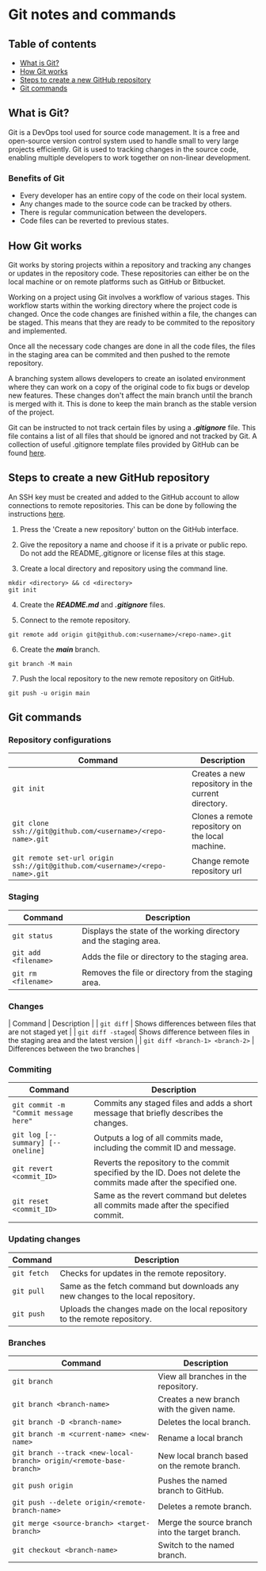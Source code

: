 # Git notes and commands

## Table of contents

- [What is Git?](#what-is-git)
- [How Git works](#how-git-works)
- [Steps to create a new GitHub repository](#steps-to-create-a-new-github-repository)
- [Git commands](#git-commands)

## What is Git?

Git is a DevOps tool used for source code management. It is a free and open-source version control system used to handle small to very large projects efficiently. Git is used to tracking changes in the source code, enabling multiple developers to work together on non-linear development.

### Benefits of Git

- Every developer has an entire copy of the code on their local system.
- Any changes made to the source code can be tracked by others.
- There is regular communication between the developers.
- Code files can be reverted to previous states.

## How Git works

Git works by storing projects within a repository and tracking any changes or updates in the repository code. These repositories can either be on the local machine or on remote platforms such as GitHub or Bitbucket.

Working on a project using Git involves a workflow of various stages. This workflow starts within the working directory where the project code is changed. Once the code changes are finished within a file, the changes can be staged. This means that they are ready to be commited to the repository and implemented.

Once all the necessary code changes are done in all the code files, the files in the staging area can be commited and then pushed to the remote repository.

A branching system allows developers to create an isolated environment where they can work on a copy of the original code to fix bugs or develop new features. These changes don't affect the main branch until the branch is merged with it. This is done to keep the main branch as the stable version of the project.

Git can be instructed to not track certain files by using a **_.gitignore_** file. This file contains a list of all files that should be ignored and not tracked by Git. A collection of useful .gitignore template files provided by GitHub can be found [here](https://github.com/github/gitignore).

## Steps to create a new GitHub repository

An SSH key must be created and added to the GitHub account to allow connections to remote repositories. This can be done by following the instructions [here](https://docs.github.com/en/authentication/connecting-to-github-with-ssh/adding-a-new-ssh-key-to-your-github-account).

1. Press the 'Create a new repository' button on the GitHub interface.

2. Give the repository a name and choose if it is a private or public repo. Do not add the README,.gitignore or license files at this stage.

3. Create a local directory and repository using the command line.

```
mkdir <directory> && cd <directory>
git init
```

4. Create the **_README.md_** and **_.gitignore_** files.

5. Connect to the remote repository.

```
git remote add origin git@github.com:<username>/<repo-name>.git
```

6. Create the **_main_** branch.

```
git branch -M main
```

7. Push the local repository to the new remote repository on GitHub.

```
git push -u origin main
```

## Git commands

### Repository configurations

| Command                                                                     | Description                                        |
| --------------------------------------------------------------------------- | -------------------------------------------------- |
| `git init`                                                                  | Creates a new repository in the current directory. |
| `git clone ssh://git@github.com/<username>/<repo-name>.git`                 | Clones a remote repository on the local machine.   |
| `git remote set-url origin ssh://git@github.com/<username>/<repo-name>.git` | Change remote repository url                       |

### Staging

| Command              | Description                                                       |
| -------------------- | ----------------------------------------------------------------- |
| `git status`         | Displays the state of the working directory and the staging area. |
| `git add <filename>` | Adds the file or directory to the staging area.                   |
| `git rm <filename>`  | Removes the file or directory from the staging area.              |

### Changes

| Command | Description |
| `git diff` | Shows differences between files that are not staged yet |
| `git diff -staged`| Shows difference between files in the staging area and the latest version |
| `git diff <branch-1> <branch-2>` | Differences between the two branches |

### Commiting

| Command                               | Description                                                                                                         |
| ------------------------------------- | ------------------------------------------------------------------------------------------------------------------- |
| `git commit -m "Commit message here"` | Commits any staged files and adds a short message that briefly describes the changes.                               |
| `git log [--summary] [--oneline]`     | Outputs a log of all commits made, including the commit ID and message.                                             |
| `git revert <commit_ID>`              | Reverts the repository to the commit specified by the ID. Does not delete the commits made after the specified one. |
| `git reset <commit_ID>`               | Same as the revert command but deletes all commits made after the specified commit.                                 |

### Updating changes

| Command     | Description                                                                      |
| ----------- | -------------------------------------------------------------------------------- |
| `git fetch` | Checks for updates in the remote repository.                                     |
| `git pull`  | Same as the fetch command but downloads any new changes to the local repository. |
| `git push`  | Uploads the changes made on the local repository to the remote repository.       |

### Branches

| Command                                                             | Description                                     |
| ------------------------------------------------------------------- | ----------------------------------------------- |
| `git branch`                                                        | View all branches in the repository.            |
| `git branch <branch-name>`                                          | Creates a new branch with the given name.       |
| `git branch -D <branch-name>`                                       | Deletes the local branch.                       |
| `git branch -m <current-name> <new-name>`                           | Rename a local branch                           |
| `git branch --track <new-local-branch> origin/<remote-base-branch>` | New local branch based on the remote branch.    |
| `git push origin`                                                   | Pushes the named branch to GitHub.              |
| `git push --delete origin/<remote-branch-name>`                     | Deletes a remote branch.                        |
| `git merge <source-branch> <target-branch>`                         | Merge the source branch into the target branch. |
| `git checkout <branch-name>`                                        | Switch to the named branch.                     |
